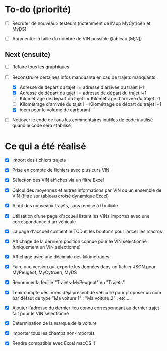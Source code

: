 
# To-do (priorité)

- [ ] Recruter de nouveaux testeurs (notemment de l'app MyCytroen et MyDS)
- [ ] Augmenter la taille du nombre de VIN possible (tableau [M;N])


## Next (ensuite)

- [ ] Refaire tous les graphiques
- [ ] Reconstruire certaines infos manquante en cas de trajets manquants :
  - [X] Adresse de départ du tajet i = adresse d'arrivée du trajet i-1
  - [X] Adresse de départ du tajet i = adresse de départ du trajet i+1
  - [ ] Kilométrage de départ du tajet i = Kilométrage d'arrivée du trajet i-1
  - [ ] Kilométrage d'arrivée du tajet i = Kilométrage de départ du trajet i+1
  - [X] idem pour le volume de carburant
- [ ] Nettoyer le code de tous les commentaires inutiles de code inutilisé quand le code sera stabilisé


# Ce qui a été réalisé
- [X] Import des fichiers trajets
- [X] Prise en compte de fichiers avec plusieurs VIN
- [X] Sélection des VIN affichés via un filtre Excel
- [X] Calcul des moyennes et autres informations par VIN ou un ensemble de VIN (filtre sur tableau croisé dynamique Excel)
- [X] Ajout des nouveaux trajets, sans remise à 0 initiale
- [X] Utilisation d'une page d'accueil listant les VINs importés avec une correspondance d'un véhicule
- [X] La page d'accueil contient le TCD et les boutons pour lancer les macros
- [X] Affichage de la dernière position connue pour le VIN sélectionné (uniquement un VIN sélectionné)
- [X] Affichage avec une décimale des kilométrages
- [X] Faire une version qui exporte les données dans un fichier JSON pour MyPeugeot, MyCytroen, MyDS
- [x] Renommer la feuille "Trajets-MyPeugeot" en "Trajets"
- [x] Tenir compte des noms déjà présent de véhicule pour proposer un nom par défaut de type "Ma voiture 1" ; "Ma voiture 2" ; etc ...
- [X] Ajouter l'adresse du dernier lieu connu correspondant au dernier trajet fait pour le VIN sélectionné
- [X] Détermination de la marque de la voiture
- [X] Importer tous les champs non-importés
- [X] Rendre compatible avec Excel macOS !!

